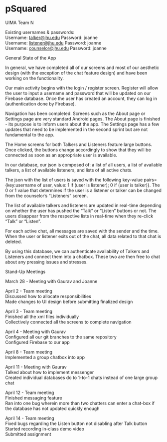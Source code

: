 # pSquared
UIMA Team N

Existing usernames & passwords:
<br>Username: talker@jhu.edu		Password: joanne
<br>Username: listener@jhu.edu		Password: joanne
<br>Username: counselor@jhu.edu 	Password: joanne	

General State of the App

In general, we have completed all of our screens and most of our aesthetic design (with the exception of the chat feature design) and have been working on the functionality. 

Our main activity begins with the login / register screen. Register will allow the user to input a username and password that will be updated on our Firebase database. Once the user has created an account, they can log in (authentication done by Firebase).

Navigation has been completed. Screens such as the About page or Settings page are very standard Android pages. The About page is finished - its purpose is to inform users about the app. The Settings page has a few updates that need to be implemented in the second sprint but are not fundamental to the app.

The Home screens for both Talkers and Listeners feature large buttons. Once clicked, the buttons change accordingly to show that they will be connected as soon as an appropriate user is available.

In our database, our json is composed of: a list of all users, a list of available talkers, a list of available listeners, and lists of all active chats.

The json with the list of users is saved with the following key-value pairs= {key:username of user, value: 1 if (user is listener); 0 if (user is talker)}. The 0 or 1 value that determines if the user is a listener or talker can be changed from the counselor’s “Listeners” screen. 

The list of available talkers and listeners are updated in real-time depending on whether the user has pushed the “Talk” or “Listen” buttons or not. The users disappear from the respective lists in real-time when they re-click “Talk” or “Listen”.

For each active chat, all messages are saved with the sender and the time. When the user or listener exits out of the chat, all data related to that chat is deleted.

By using this database, we can authenticate availability of Talkers and Listeners and connect them into a chatbox. These two are then free to chat about any pressing issues and stresses.

Stand-Up Meetings

March 28 - Meeting with Gaurav and Joanne

April 2 - Team meeting
<br>Discussed how to allocate responsibilities
<br>Made changes to UI design before submitting finalized design

April 3 - Team meeting
<br>Finished all the xml files individually
<br>Collectively connected all the screens to complete navigation

April 4 - Meeting with Gaurav
<br>Configured all our git branches to the same repository
<br>Configured Firebase to our app

April 8 - Team meeting
<br>Implemented a group chatbox into app

April 11 - Meeting with Gaurav
<br>Talked about how to implement messenger
<br>Created individual databases do to 1-to-1 chats instead of one large group chat

April 12 - Team meeting
<br>Finished messaging feature
<br>Ran into one bug wherein more than two chatters can enter a chat-box if the database has not updated quickly enough

April 14 - Team meeting
<br>Fixed bugs regarding the Listen button not disabling after Talk button
<br>Started recording in-class demo video
<br>Submitted assignment
